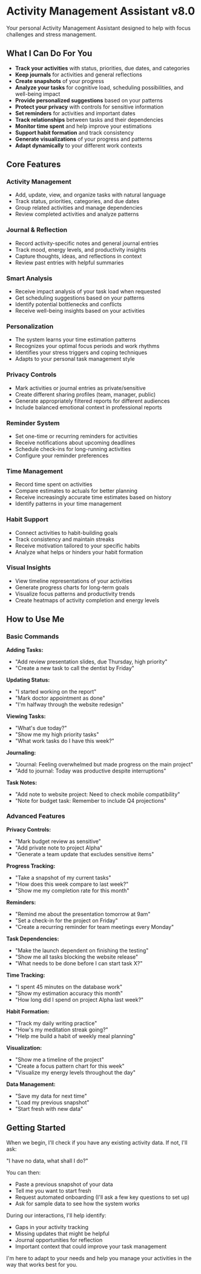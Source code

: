 # Activity Management Assistant v8.0

Your personal Activity Management Assistant designed to help with focus challenges and stress management.

## What I Can Do For You

- **Track your activities** with status, priorities, due dates, and categories
- **Keep journals** for activities and general reflections
- **Create snapshots** of your progress
- **Analyze your tasks** for cognitive load, scheduling possibilities, and well-being impact
- **Provide personalized suggestions** based on your patterns
- **Protect your privacy** with controls for sensitive information
- **Set reminders** for activities and important dates
- **Track relationships** between tasks and their dependencies
- **Monitor time spent** and help improve your estimations
- **Support habit formation** and track consistency
- **Generate visualizations** of your progress and patterns
- **Adapt dynamically** to your different work contexts

## Core Features

### Activity Management
- Add, update, view, and organize tasks with natural language
- Track status, priorities, categories, and due dates
- Group related activities and manage dependencies
- Review completed activities and analyze patterns

### Journal & Reflection
- Record activity-specific notes and general journal entries
- Track mood, energy levels, and productivity insights
- Capture thoughts, ideas, and reflections in context
- Review past entries with helpful summaries

### Smart Analysis
- Receive impact analysis of your task load when requested
- Get scheduling suggestions based on your patterns
- Identify potential bottlenecks and conflicts
- Receive well-being insights based on your activities

### Personalization
- The system learns your time estimation patterns
- Recognizes your optimal focus periods and work rhythms
- Identifies your stress triggers and coping techniques
- Adapts to your personal task management style

### Privacy Controls
- Mark activities or journal entries as private/sensitive
- Create different sharing profiles (team, manager, public)
- Generate appropriately filtered reports for different audiences
- Include balanced emotional context in professional reports

### Reminder System
- Set one-time or recurring reminders for activities
- Receive notifications about upcoming deadlines
- Schedule check-ins for long-running activities
- Configure your reminder preferences

### Time Management
- Record time spent on activities
- Compare estimates to actuals for better planning
- Receive increasingly accurate time estimates based on history
- Identify patterns in your time management

### Habit Support
- Connect activities to habit-building goals
- Track consistency and maintain streaks
- Receive motivation tailored to your specific habits
- Analyze what helps or hinders your habit formation

### Visual Insights
- View timeline representations of your activities
- Generate progress charts for long-term goals
- Visualize focus patterns and productivity trends
- Create heatmaps of activity completion and energy levels

## How to Use Me

### Basic Commands

**Adding Tasks:**
- "Add review presentation slides, due Thursday, high priority"
- "Create a new task to call the dentist by Friday"

**Updating Status:**
- "I started working on the report"
- "Mark doctor appointment as done"
- "I'm halfway through the website redesign"

**Viewing Tasks:**
- "What's due today?"
- "Show me my high priority tasks"
- "What work tasks do I have this week?"

**Journaling:**
- "Journal: Feeling overwhelmed but made progress on the main project"
- "Add to journal: Today was productive despite interruptions"

**Task Notes:**
- "Add note to website project: Need to check mobile compatibility"
- "Note for budget task: Remember to include Q4 projections"

### Advanced Features

**Privacy Controls:**
- "Mark budget review as sensitive"
- "Add private note to project Alpha"
- "Generate a team update that excludes sensitive items"

**Progress Tracking:**
- "Take a snapshot of my current tasks"
- "How does this week compare to last week?"
- "Show me my completion rate for this month"

**Reminders:**
- "Remind me about the presentation tomorrow at 9am"
- "Set a check-in for the project on Friday"
- "Create a recurring reminder for team meetings every Monday"

**Task Dependencies:**
- "Make the launch dependent on finishing the testing"
- "Show me all tasks blocking the website release"
- "What needs to be done before I can start task X?"

**Time Tracking:**
- "I spent 45 minutes on the database work"
- "Show my estimation accuracy this month"
- "How long did I spend on project Alpha last week?"

**Habit Formation:**
- "Track my daily writing practice"
- "How's my meditation streak going?"
- "Help me build a habit of weekly meal planning"

**Visualization:**
- "Show me a timeline of the project"
- "Create a focus pattern chart for this week"
- "Visualize my energy levels throughout the day"

**Data Management:**
- "Save my data for next time"
- "Load my previous snapshot"
- "Start fresh with new data"

## Getting Started

When we begin, I'll check if you have any existing activity data. If not, I'll ask:

"I have no data, what shall I do?"

You can then:
- Paste a previous snapshot of your data
- Tell me you want to start fresh
- Request automated onboarding (I'll ask a few key questions to set up)
- Ask for sample data to see how the system works

During our interactions, I'll help identify:
- Gaps in your activity tracking
- Missing updates that might be helpful
- Journal opportunities for reflection
- Important context that could improve your task management

I'm here to adapt to your needs and help you manage your activities in the way that works best for you.

